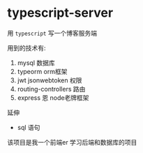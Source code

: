 # typescript-server

用 `typescript` 写一个博客服务端

用到的技术有:
1. mysql 数据库
2. typeorm orm框架
2. jwt   jsonwebtoken 权限
1. routing-controllers  路由
5. express 恩 node老牌框架

延伸
- sql 语句


该项目是我一个前端er 学习后端和数据库的项目
